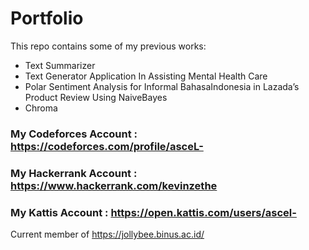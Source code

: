 # Portfolio

This repo contains some of my previous works:
- Text Summarizer
- Text Generator Application In Assisting Mental Health Care
- Polar Sentiment Analysis for Informal BahasaIndonesia in Lazada’s Product Review Using NaiveBayes
- Chroma
 
### My Codeforces Account : https://codeforces.com/profile/asceL-
### My Hackerrank Account : https://www.hackerrank.com/kevinzethe
### My Kattis Account : https://open.kattis.com/users/ascel-
Current member of https://jollybee.binus.ac.id/
